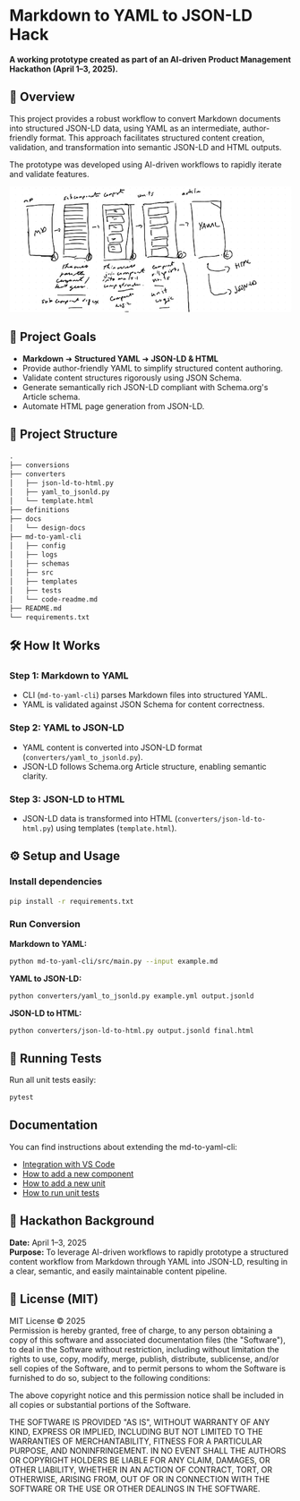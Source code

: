 # Markdown to YAML to JSON-LD Hack

**A working prototype created as part of an AI-driven Product Management Hackathon (April 1–3, 2025).**

## 📝 Overview

This project provides a robust workflow to convert Markdown documents into structured JSON-LD data, using YAML as an intermediate, author-friendly format. This approach facilitates structured content creation, validation, and transformation into semantic JSON-LD and HTML outputs.

The prototype was developed using AI-driven workflows to rapidly iterate and validate features.

![Sketch of the project](docs/images/hack-a-thon.png)

## 🚀 Project Goals

- **Markdown** ➜ **Structured YAML** ➜ **JSON-LD & HTML**
- Provide author-friendly YAML to simplify structured content authoring.
- Validate content structures rigorously using JSON Schema.
- Generate semantically rich JSON-LD compliant with Schema.org's Article schema.
- Automate HTML page generation from JSON-LD.

## 📂 Project Structure

```text
.
├── conversions
├── converters
│   ├── json-ld-to-html.py
│   ├── yaml_to_jsonld.py
│   └── template.html
├── definitions
├── docs
│   └── design-docs
├── md-to-yaml-cli
│   ├── config
│   ├── logs
│   ├── schemas
│   ├── src
│   ├── templates
│   ├── tests
│   └── code-readme.md
├── README.md
└── requirements.txt
```

## 🛠 How It Works

### Step 1: Markdown to YAML
- CLI (`md-to-yaml-cli`) parses Markdown files into structured YAML.
- YAML is validated against JSON Schema for content correctness.

### Step 2: YAML to JSON-LD
- YAML content is converted into JSON-LD format (`converters/yaml_to_jsonld.py`).
- JSON-LD follows Schema.org Article structure, enabling semantic clarity.

### Step 3: JSON-LD to HTML
- JSON-LD data is transformed into HTML (`converters/json-ld-to-html.py`) using templates (`template.html`).

## ⚙️ Setup and Usage

### Install dependencies

```bash
pip install -r requirements.txt
```

### Run Conversion

**Markdown to YAML:**

```bash
python md-to-yaml-cli/src/main.py --input example.md
```

**YAML to JSON-LD:**

```bash
python converters/yaml_to_jsonld.py example.yml output.jsonld
```

**JSON-LD to HTML:**

```bash
python converters/json-ld-to-html.py output.jsonld final.html
```

## 🧪 Running Tests

Run all unit tests easily:

```bash
pytest
```

## Documentation

You can find instructions about extending the md-to-yaml-cli:

- [Integration with VS Code](docs/create-a-vs-code-extension.md)
- [How to add a new component](docs/how-to-add-a-new-component.md)
- [How to add a new unit](docs/how-to-add-a-new-unit.md)
- [How to run unit tests](docs/how-to-run-unit-tests.md)

## 📅 Hackathon Background

**Date:** April 1–3, 2025  
**Purpose:** To leverage AI-driven workflows to rapidly prototype a structured content workflow from Markdown through YAML into JSON-LD, resulting in a clear, semantic, and easily maintainable content pipeline.

## 📜 License (MIT)

MIT License © 2025  
Permission is hereby granted, free of charge, to any person obtaining a copy of this software and associated documentation files (the "Software"), to deal in the Software without restriction, including without limitation the rights to use, copy, modify, merge, publish, distribute, sublicense, and/or sell copies of the Software, and to permit persons to whom the Software is furnished to do so, subject to the following conditions:

The above copyright notice and this permission notice shall be included in all copies or substantial portions of the Software.

THE SOFTWARE IS PROVIDED "AS IS", WITHOUT WARRANTY OF ANY KIND, EXPRESS OR IMPLIED, INCLUDING BUT NOT LIMITED TO THE WARRANTIES OF MERCHANTABILITY, FITNESS FOR A PARTICULAR PURPOSE, AND NONINFRINGEMENT. IN NO EVENT SHALL THE AUTHORS OR COPYRIGHT HOLDERS BE LIABLE FOR ANY CLAIM, DAMAGES, OR OTHER LIABILITY, WHETHER IN AN ACTION OF CONTRACT, TORT, OR OTHERWISE, ARISING FROM, OUT OF OR IN CONNECTION WITH THE SOFTWARE OR THE USE OR OTHER DEALINGS IN THE SOFTWARE.

